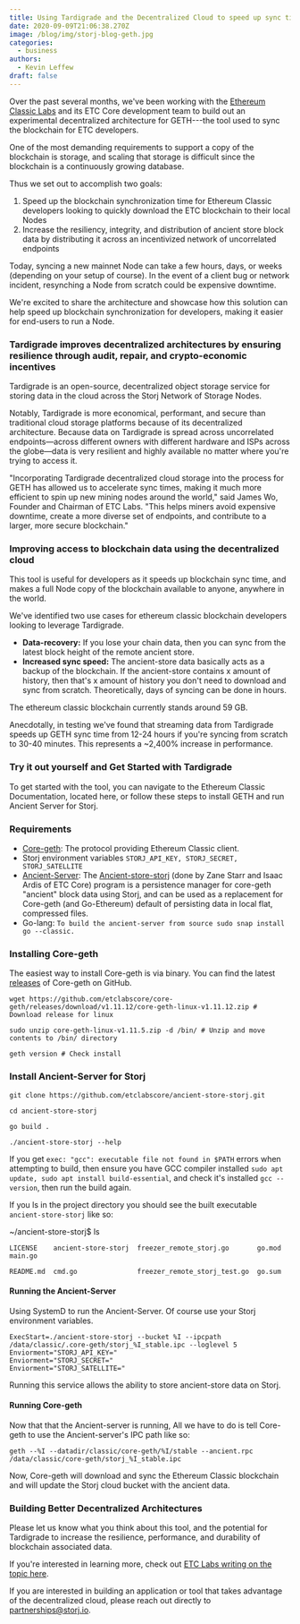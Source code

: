 ```yaml
---
title: Using Tardigrade and the Decentralized Cloud to speed up sync times for GETH
date: 2020-09-09T21:06:38.270Z
image: /blog/img/storj-blog-geth.jpg
categories:
  - business
authors:
  - Kevin Leffew
draft: false
---
```

Over the past several months, we've been working with the [Ethereum Classic Labs](https://etclabs.org/) and its ETC Core development team to build out an experimental decentralized architecture for GETH---the tool used to sync the blockchain for ETC developers.

One of the most demanding requirements to support a copy of the blockchain is storage, and scaling that storage is difficult since the blockchain is a continuously growing database.

Thus we set out to accomplish two goals:

1. Speed up  the blockchain synchronization time for Ethereum Classic developers looking to quickly download the ETC blockchain to their local Nodes
2. Increase the resiliency, integrity, and distribution of ancient store block data by distributing it across an incentivized network of uncorrelated endpoints

Today, syncing a new mainnet Node can take a few hours, days, or weeks (depending on your setup of course). In the event of a client bug or network incident, resynching a Node from scratch could be expensive downtime.

We're excited to share the architecture and showcase how this solution can help speed up blockchain synchronization for developers, making it easier for end-users to run a Node.

### Tardigrade improves decentralized architectures by ensuring resilience through audit, repair, and crypto-economic incentives

Tardigrade is an open-source, decentralized object storage service for storing data in the cloud across the Storj Network of Storage Nodes.

Notably, Tardigrade is more economical, performant, and secure than traditional cloud storage platforms because of its decentralized architecture. Because data on Tardigrade is spread across uncorrelated endpoints—across different owners with different hardware and ISPs across the globe—data is very resilient and highly available no matter where you're trying to access it.

"Incorporating Tardigrade decentralized cloud storage into the process for GETH has allowed us to accelerate sync times, making it much more efficient to spin up new mining nodes around the world," said James Wo, Founder and Chairman of ETC Labs. "This helps miners avoid expensive downtime, create a more diverse set of endpoints, and contribute to a larger, more secure blockchain."

### Improving access to blockchain data using the decentralized cloud

This tool is useful for developers as it speeds up blockchain sync time, and makes a full Node copy of the blockchain available to anyone, anywhere in the world.

We've identified two use cases for ethereum classic blockchain developers looking to leverage Tardigrade.

* **Data-recovery:** If you lose your chain data, then you can sync from the latest block height of the remote ancient store.
* **Increased sync speed:** The ancient-store data basically acts as a backup of the blockchain. If the ancient-store contains x amount of history, then that's x amount of history you don't need to download and sync from scratch. Theoretically, days of syncing can be done in hours.

The ethereum classic blockchain currently stands around 59 GB.

Anecdotally, in testing we've found that streaming data from Tardigrade speeds up GETH sync time from 12-24 hours if you're syncing from scratch to 30-40 minutes. This represents a ~2,400% increase in performance.

### Try it out yourself and Get Started with Tardigrade

To get started with the tool, you can navigate to the Ethereum Classic Documentation, located here, or follow these steps to install GETH and run Ancient Server for Storj.

### Requirements

* [Core-geth](https://core-geth.org/): The protocol providing Ethereum Classic client.
* Storj environment variables `STORJ_API_KEY, STORJ_SECRET, STORJ_SATELLITE`
* [Ancient-Server](https://github.com/etclabscore/ancient-store-storj): The [Ancient-store-storj](https://github.com/etclabscore/ancient-store-storj) (done by Zane Starr and Isaac Ardis of ETC Core) program is a persistence manager for core-geth "ancient" block data using Storj, and can be used as a replacement for Core-geth (and Go-Ethereum) default of persisting data in local flat, compressed files.
* Go-lang: `To build the ancient-server from source sudo snap install go --classic.`

### Installing Core-geth

The easiest way to install Core-geth is via binary. You can find the latest [releases](https://github.com/etclabscore/core-geth/releases) of Core-geth on GitHub.

`wget https://github.com/etclabscore/core-geth/releases/download/v1.11.12/core-geth-linux-v1.11.12.zip # Download release for linux`

`sudo unzip core-geth-linux-v1.11.5.zip -d /bin/ # Unzip and move contents to /bin/ directory`

`geth version # Check install`

### Install Ancient-Server for Storj

`git clone https://github.com/etclabscore/ancient-store-storj.git`

`cd ancient-store-storj`

`go build .`

`./ancient-store-storj --help`

If you get `exec: "gcc": executable file not found in $PATH` errors when attempting to build, then ensure you have GCC compiler installed `sudo apt update, sudo apt install build-essential`, and check it's installed `gcc --version`, then run the build again.

If you ls in the project directory you should see the built executable `ancient-store-storj` like so:

~/ancient-store-storj$ ls

`LICENSE    ancient-store-storj  freezer_remote_storj.go       go.mod  main.go`

`README.md  cmd.go               freezer_remote_storj_test.go  go.sum`

#### Running the Ancient-Server

Using SystemD to run the Ancient-Server. Of course use your Storj environment variables.

`ExecStart=./ancient-store-storj --bucket %I --ipcpath /data/classic/.core-geth/storj_%I_stable.ipc --loglevel 5`\
`Enviorment="STORJ_API_KEY="`\
`Enviorment="STORJ_SECRET="`\
`Enviorment="STORJ_SATELLITE="`

Running this service allows the ability to store ancient-store data on Storj.

#### Running Core-geth

Now that that the Ancient-server is running, All we have to do is tell Core-geth to use the Ancient-server's IPC path like so:

`geth --%I --datadir/classic/core-geth/%I/stable --ancient.rpc /data/classic/core-geth/storj_%I_stable.ipc`

Now, Core-geth will download and sync the Ethereum Classic blockchain and will update the Storj cloud bucket with the ancient data.

### Building Better Decentralized Architectures

Please let us know what you think about this tool, and the potential for Tardigrade to increase the resilience, performance, and durability of blockchain associated data.

If you're interested in learning more, check out [ETC Labs writing on the topic here](https://medium.com/ethereum-classic-labs/ethereum-classic-labs-joins-forces-with-storj-labs-947726b3ecdd).

If you are interested in building an application or tool that takes advantage of the decentralized cloud, please reach out directly to [partnerships@storj.io](mailto:partnerships@storj.io).